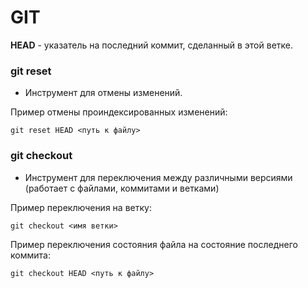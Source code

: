<h1>GIT</h1>

<b>HEAD</b> - указатель на последний коммит, сделанный в этой ветке.

<h3>git reset</h3>


  - Инструмент для отмены изменений.


Пример отмены проиндексированных изменений:

```shell
git reset HEAD <путь к файлу>
```

<h3>git checkout</h3>

 - Инструмент для переключения между различными версиями 
   (работает с файлами, коммитами и ветками)
   

Пример переключения на ветку:

```shell
git checkout <имя ветки>
```

Пример переключения состояния файла на состояние последнего коммита:

```shell
git checkout HEAD <путь к файлу>
```